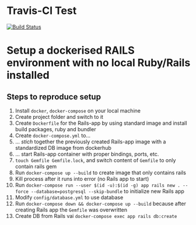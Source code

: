 # Travis-CI Test

[![Build Status](https://travis-ci.org/pygospa/rails-docker-test.svg?branch=master)](https://travis-ci.org/pygospa/rails-docker-test)


# Setup a dockerised RAILS environment with no local Ruby/Rails installed

## Steps to reproduce setup

1. Install `docker`, `docker-compose` on your local machine
1. Create project folder and switch to it
1. Create `Dockerfile` for the Rails-app by using standard image and install
   build packages, ruby and bundler
1. Create `docker-compose.yml` to...
  1. ... _stich_ together the previously created Rails-app image with a
     standardized DB image from dockerhub
  1. ... start Rails-app container with proper bindings, ports, etc.
1. `touch Gemfile Gemfile.lock`, and switch content of `Gemfile` to only contain
   rails gem
1. Run `docker-compose up --build` to create image that only contains rails
1. Kill process after it runs into error (no Rails app to start)
1. Run `docker-compose run --user $(id -u):$(id -g) app rails new . --force
   --database=postgresql --skip-bundle` to initialize new Rails app
1. Modify `config/database.yml` to use database
1. Run `docker-compose down && docker-compose up --build` because after creating
   Rails app the `Gemfile` was overwritten
1. Create DB from Rails vai `docker-compose exec app rails db:create`

